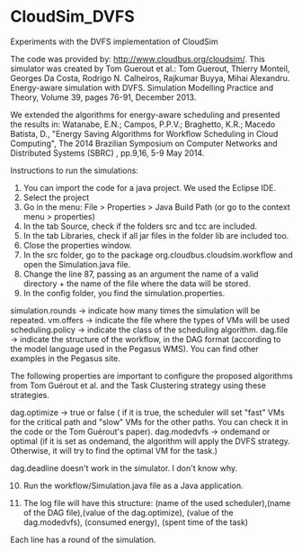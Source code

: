 CloudSim_DVFS
=============

Experiments with the DVFS implementation of CloudSim

The code was provided by: http://www.cloudbus.org/cloudsim/.
This simulator was created by Tom Guerout et al.:
Tom Guerout, Thierry Monteil, Georges Da Costa, Rodrigo N. Calheiros, Rajkumar Buyya, Mihai Alexandru. Energy-aware simulation with DVFS. Simulation Modelling Practice and Theory, Volume 39, pages 76-91, December 2013.

We extended the algorithms for energy-aware scheduling and presented the results in:
Watanabe, E.N.; Campos, P.P.V.; Braghetto, K.R.; Macedo Batista, D., "Energy Saving Algorithms for Workflow Scheduling in Cloud Computing", The 2014 Brazilian Symposium on Computer Networks and Distributed Systems (SBRC) , pp.9,16, 5-9 May 2014.

Instructions to run the simulations:

1. You can import the code for a java project. We used the Eclipse IDE.
2. Select the project
3. Go in the menu: File > Properties > Java Build Path (or go to the context menu > properties)
4. In the tab Source, check if the folders src and tcc are included. 
5. In the tab Libraries, check if all jar files in the folder lib are included too.
6. Close the properties window.
7. In the src folder, go to the package org.cloudbus.cloudsim.workflow and open the Simulation.java file.
8. Change the line 87, passing as an argument the name of a valid directory + the name of the file where the data will be stored.
9. In the config folder, you find the simulation.properties. 

simulation.rounds -> indicate how many times the simulation will be repeated.
vm.offers -> indicate the file where the types of VMs will be used
scheduling.policy -> indicate the class of the scheduling algorithm.
dag.file -> indicate the structure of the workflow, in the DAG format (according to the model language used in the Pegasus WMS). You can find other examples in the Pegasus site.

The following properties are important to configure the proposed algorithms from Tom Guérout et al. and the Task Clustering strategy using these strategies.

dag.optimize -> true or false ( if it is true, the scheduler will set "fast" VMs for the critical path and "slow" VMs for the other paths. You can check it in the code or the Tom Guérout's paper).
dag.modedvfs -> ondemand or optimal (if it is set as ondemand, the algorithm will apply the DVFS strategy. Otherwise, it will try to find the optimal VM for the task.)

dag.deadline doesn't work in the simulator. I don't know why.


10. Run the workflow/Simulation.java file as a Java application.

11. The log file will have this structure:
(name of the used scheduler),(name of the DAG file),(value of the dag.optimize), (value of the dag.modedvfs), (consumed energy), (spent time of the task)

Each line has a round of the simulation.




